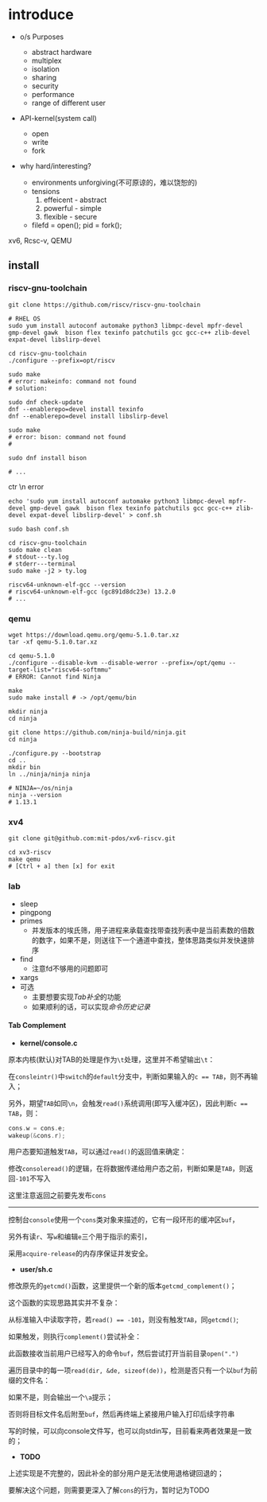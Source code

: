 # introduce

* o/s Purposes
  * abstract hardware
  * multiplex
  * isolation
  * sharing
  * security
  * performance
  * range of different user

* API-kernel(system call)
  * open
  * write
  * fork

* why hard/interesting?
  * environments unforgiving(不可原谅的，难以饶恕的)
  * tensions
    1. effeicent - abstract
    2. powerful - simple
    3. flexible - secure
  * filefd = open(); pid = fork();

xv6, Rcsc-v, QEMU

## install

### riscv-gnu-toolchain

```shell
git clone https://github.com/riscv/riscv-gnu-toolchain

# RHEL OS
sudo yum install autoconf automake python3 libmpc-devel mpfr-devel gmp-devel gawk  bison flex texinfo patchutils gcc gcc-c++ zlib-devel expat-devel libslirp-devel
```

```shell
cd riscv-gnu-toolchain
./configure --prefix=opt/riscv
```

```shell
sudo make 
# error: makeinfo: command not found
# solution:

sudo dnf check-update
dnf --enablerepo=devel install texinfo
dnf --enablerepo=devel install libslirp-devel
```

```shell
sudo make 
# error: bison: command not found
#

sudo dnf install bison

# ...
```

ctr \n error

```shell
echo 'sudo yum install autoconf automake python3 libmpc-devel mpfr-devel gmp-devel gawk  bison flex texinfo patchutils gcc gcc-c++ zlib-devel expat-devel libslirp-devel' > conf.sh

sudo bash conf.sh

cd riscv-gnu-toolchain
sudo make clean
# stdout---ty.log 
# stderr---terminal
sudo make -j2 > ty.log 

riscv64-unknown-elf-gcc --version
# riscv64-unknown-elf-gcc (gc891d8dc23e) 13.2.0
# ...
```

### qemu

```shell
wget https://download.qemu.org/qemu-5.1.0.tar.xz
tar -xf qemu-5.1.0.tar.xz

cd qemu-5.1.0
./configure --disable-kvm --disable-werror --prefix=/opt/qemu --target-list="riscv64-softmmu"
# ERROR: Cannot find Ninja

make 
sudo make install # -> /opt/qemu/bin
```

```shell
mkdir ninja
cd ninja

git clone https://github.com/ninja-build/ninja.git
cd ninja

./configure.py --bootstrap
cd ..
mkdir bin
ln ../ninja/ninja ninja

# NINJA=~/os/ninja
ninja --version
# 1.13.1
```

### xv4

```shell
git clone git@github.com:mit-pdos/xv6-riscv.git

cd xv3-riscv
make qemu
# [Ctrl + a] then [x] for exit
```

### lab

* sleep
* pingpong
* primes
  * 并发版本的埃氏筛，用子进程来承载查找带查找列表中是当前素数的倍数的数字，如果不是，则送往下一个通道中查找，整体思路类似并发快速排序
* find
  * 注意fd不够用的问题即可
* xargs
* 可选
  * 主要想要实现*Tab补全*的功能
  * 如果顺利的话，可以实现*命令历史记录*

#### Tab Complement

* **kernel/console.c**

原本内核(默认)对TAB的处理是作为`\t`处理，这里并不希望输出`\t`：

在`consleintr()`中`switch`的`default`分支中，判断如果输入的`c == TAB`，则不再输入；

另外，期望`TAB`如同`\n`，会触发`read()`系统调用(即写入缓冲区)，因此判断`c == TAB`，则：
```C
cons.w = cons.e;
wakeup(&cons.r);
```

用户态要知道触发`TAB`，可以通过`read()`的返回值来确定：

修改`consoleread()`的逻辑，在将数据传递给用户态之前，判断如果是`TAB`，则返回`-101`不写入

这里注意返回之前要先发布`cons`

***

控制台`console`使用一个`cons`类对象来描述的，它有一段环形的缓冲区`buf`，

另外有读`r`、写`w`和编辑`e`三个用于指示的索引，

采用`acquire-release`的内存序保证并发安全。

* **user/sh.c**

修改原先的`getcmd()`函数，这里提供一个新的版本`getcmd_complement()`；

这个函数的实现思路其实并不复杂：

从标准输入中读取字符，若`read() == -101`，则没有触发`TAB`，同`getcmd()`;

如果触发，则执行`complement()`尝试补全：

此函数接收当前用户已经写入的命令`buf`，然后尝试打开当前目录`open(".")`

遍历目录中的每一项`read(dir, &de, sizeof(de))`，检测是否只有一个以`buf`为前缀的文件名：

如果不是，则会输出一个`\a`提示；

否则将目标文件名后附至`buf`，然后再终端上紧接用户输入打印后续字符串

写的时候，可以向console文件写，也可以向stdin写，目前看来两者效果是一致的；

* **TODO**

上述实现是不完整的，因此补全的部分用户是无法使用退格键回退的；

要解决这个问题，则需要更深入了解`cons`的行为，暂时记为TODO